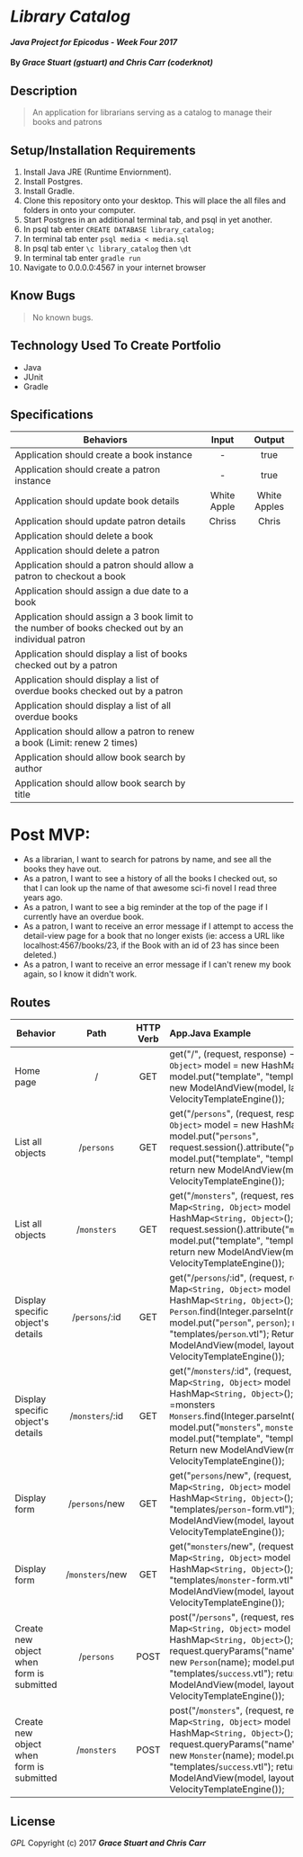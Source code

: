 # _Library Catalog_

#### _Java Project for Epicodus - Week Four 2017_

#### By _**Grace Stuart (gstuart) and Chris Carr (coderknot)**_

## Description
> An application for librarians serving as a catalog to manage their books and patrons

## Setup/Installation Requirements
1. Install Java JRE (Runtime Enviornment).
2. Install Postgres.
3. Install Gradle.
4. Clone this repository onto your desktop. This will place the all files and folders in onto your computer.
5. Start Postgres in an additional terminal tab, and psql in yet another.
6. In psql tab enter `CREATE DATABASE library_catalog;`
7. In terminal tab enter `psql media < media.sql`
8. In psql tab enter `\c library_catalog` then `\dt`
9. In terminal tab enter `gradle run`
10. Navigate to 0.0.0.0:4567 in your internet browser

## Know Bugs
> No known bugs.

## Technology Used To Create Portfolio
* Java
* JUnit
* Gradle

## Specifications
|Behaviors|Input|Output|
|-----------|:-------:|:--------:|
|Application should create a book instance|-|true|
|Application should create a patron instance|-|true|
|Application should update book details|White Apple|White Apples|
|Application should update patron details|Chriss|Chris
|Application should delete a book|
|Application should delete a patron|
|Application should a patron should allow a patron to checkout a book|
|Application should assign a due date to a book|
|Application should assign a 3 book limit to the number of books checked out by an individual patron|
|Application should display a list of books checked out by a patron|
|Application should display a list of overdue books checked out by a patron|
|Application should display a list of all overdue books|
|Application should allow a patron to renew a book (Limit: renew 2 times)|
|Application should allow book search by author|
|Application should allow book search by title|

# Post MVP:
* As a librarian, I want to search for patrons by name, and see all the books they have out.
* As a patron, I want to see a history of all the books I checked out, so that I can look up the name of that awesome sci-fi novel I read three years ago.
* As a patron, I want to see a big reminder at the top of the page if I currently have an overdue book.
* As a patron, I want to receive an error message if I attempt to access the detail-view page for a book that no longer exists (ie: access a URL like localhost:4567/books/23, if the Book with an id of 23 has since been deleted.)
* As a patron, I want to receive an error message if I can't renew my book again, so I know it didn't work.


## Routes
|Behavior|Path|HTTP Verb|App.Java Example|
|-----------|:-------:|:--------:|:--------|
|Home page|/|GET|get("/", (request, response) -> { Map`<String, Object>` model = new HashMap`<String, Object>`(); model.put("template", "templates/index.vtl"); return new ModelAndView(model, layout); }, new VelocityTemplateEngine());|
|List all objects|/`persons`|GET|get("/`persons`", (request, response) -> { Map`<String, Object>` model = new HashMap`<String, Object>`(); model.put("`persons`", request.session().attribute("`persons`")); model.put("template", "templates/`persons`.vtl"); return new ModelAndView(model, layout); }, new VelocityTemplateEngine());|
|List all objects|/`monsters`|GET|get("/`monsters`", (request, response) -> { Map`<String, Object>` model = new HashMap`<String, Object>`(); model.put("`monsters`", request.session().attribute("`monsters`")); model.put("template", "templates/`monsters`.vtl"); return new ModelAndView(model, layout); }, new VelocityTemplateEngine());|
|Display specific object's details|/`persons`/:id|GET|get("/`persons`/:id", (request, respond) -> { Map`<String, Object>` model = new HashMap`<String, Object>`(); `Person` `person` = `Person`.find(Integer.parseInt(request.params(":id"))); model.put("`person`", `person`); model.put("template", "templates/`person`.vtl"); Return new ModelAndView(model, layout);}, new VelocityTemplateEngine());|
|Display specific object's details|/`monsters`/:id|GET|get("/`monsters`/:id", (request, respond) -> { Map`<String, Object>` model = new HashMap`<String, Object>`(); `Monsers` `monsters` =monsters `Monsers`.find(Integer.parseInt(request.params(":id"))); model.put("`monsters`", `monsters`); model.put("template", "templates/`monsters`.vtl"); Return new ModelAndView(model, layout);}, new VelocityTemplateEngine());|
|Display form|/`persons`/new|GET|get("`persons`/new", (request, response) -> { Map`<String, Object>` model = new HashMap`<String, Object>`(); model.put("template", "templates/`person`-form.vtl"); return new ModelAndView(model, layout); }, new VelocityTemplateEngine());|
|Display form|/`monsters`/new|GET|get("`monsters`/new", (request, response) -> { Map`<String, Object>` model = new HashMap`<String, Object>`(); model.put("template", "templates/`monster`-form.vtl"); return new ModelAndView(model, layout); }, new VelocityTemplateEngine());|
|Create new object when form is submitted|/`persons`|POST|post("/`persons`", (request, response) -> { Map`<String, Object>` model = new HashMap`<String, Object>`(); String name = request.queryParams("name"); `Person` `newPerson` = new `Person`(name);   model.put("template", "templates/`success`.vtl"); return new ModelAndView(model, layout); }, new VelocityTemplateEngine());|
|Create new object when form is submitted|/`monsters`|POST|post("/`monsters`", (request, response) -> { Map`<String, Object>` model = new HashMap`<String, Object>`(); String name = request.queryParams("name"); `Monster` `newMonster` = new `Monster`(name);   model.put("template", "templates/`success`.vtl"); return new ModelAndView(model, layout); }, new VelocityTemplateEngine());|



## License
*GPL*
Copyright (c) 2017 **_Grace Stuart and Chris Carr_**

